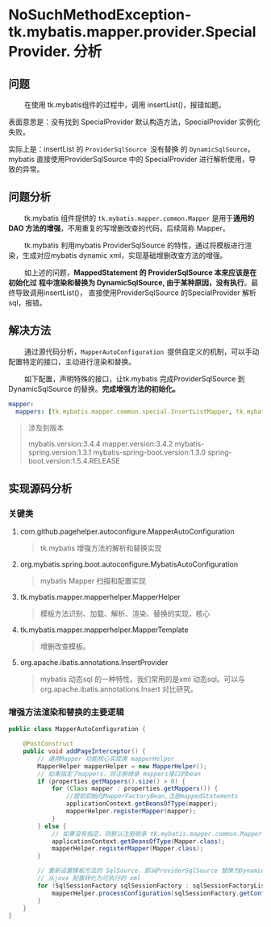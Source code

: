 # NoSuchMethodException-tk.mybatis.mapper.provider.SpecialProvider.<init> 分析

## 问题

        在使用 tk.mybatis组件的过程中，调用 insertList()，报错如题。

表面意思是：没有找到 SpecialProvider 默认构造方法，SpecialProvider 实例化失败。

实际上是：insertList 的 `ProviderSqlSource `没有替换 的 `DynamicSqlSource`，mybatis 直接使用ProviderSqlSource 中的 SpecialProvider 进行解析使用，导致的异常。

## 问题分析

        tk.mybatis 组件提供的 `tk.mybatis.mapper.common.Mapper` 是用于**通用的DAO 方法的增强**，不用重复的写增删改查的代码，后续简称 Mapper。

        tk.mybatis 利用mybatis ProviderSqlSource 的特性，通过将模板进行渲染，生成对应mybatis dynamic xml，实现基础增删改查方法的增强。

        如上述的问题，**MappedStatement 的 ProviderSqlSource 本来应该是在初始化过** **程中渲染和替换为 DynamicSqlSource, 由于某种原因，没有执行**。最终导致调用insertList()， 直接使用ProviderSqlSource 的SpecialProvider 解析sql，报错。

## 解决方法

        通过源代码分析，`MapperAutoConfiguration `提供自定义的机制，可以手动配置特定的接口，主动进行渲染和替换。

        如下配置，声明特殊的接口，让tk.mybatis 完成ProviderSqlSource 到 DynamicSqlSource 的替换。**完成增强方法的初始化。**

```yaml
mapper:
  mappers: [tk.mybatis.mapper.common.special.InsertListMapper, tk.mybatis.mapper.common.Mapper]
```

> 涉及到版本
> 
> mybatis.version:3.4.4
> mapper.version:3.4.2
> mybatis-spring.version:1.3.1
> mybatis-spring-boot.version:1.3.0
> spring-boot.version:1.5.4.RELEASE

## 实现源码分析

### 关键类

1. com.github.pagehelper.autoconfigure.MapperAutoConfiguration
   
   > tk.mybatis 增强方法的解析和替换实现

2. org.mybatis.spring.boot.autoconfigure.MybatisAutoConfiguration
   
   > mybatis Mapper 扫描和配置实现

3. tk.mybatis.mapper.mapperhelper.MapperHelper
   
   > 模板方法识别、加载、解析、渲染、替换的实现，核心

4. tk.mybatis.mapper.mapperhelper.MapperTemplate
   
   > 增删改查模板。

5. org.apache.ibatis.annotations.InsertProvider
   
   > mybatis 动态sql 的一种特性。我们常用的是xml 动态sql。可以与 org.apache.ibatis.annotations.Insert 对比研究。

### 增强方法渲染和替换的主要逻辑

```java
public class MapperAutoConfiguration {

    @PostConstruct
    public void addPageInterceptor() {
        // 通用Mapper 功能核心实现类 mapperHelper
        MapperHelper mapperHelper = new MapperHelper();
        // 如果指定了mappers，则注册继承 mappers接口的bean
        if (properties.getMappers().size() > 0) {
            for (Class mapper : properties.getMappers()) {
                //提前初始化MapperFactoryBean,注册mappedStatements
                applicationContext.getBeansOfType(mapper);
                mapperHelper.registerMapper(mapper);
            }
        } else {
            // 如果没有指定，则默认注册继承 tk.mybatis.mapper.common.Mapper 接口的bean
            applicationContext.getBeansOfType(Mapper.class);
            mapperHelper.registerMapper(Mapper.class);
        }

        // 重新设置模板方法的 SqlSource，即从ProviderSqlSource 替换为DynamicSqlSource
        // 从java 配置转化为可执行的 xml
        for (SqlSessionFactory sqlSessionFactory : sqlSessionFactoryList) {
            mapperHelper.processConfiguration(sqlSessionFactory.getConfiguration());
        }
    }
}
```
